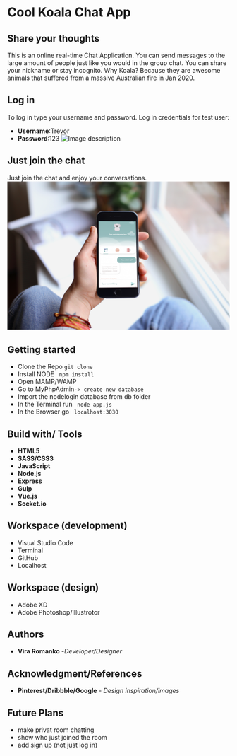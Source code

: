# Cool Koala Chat App

## Share your thoughts
This is an online real-time Chat Application. You can send messages to the large amount of people just like you would in the group chat. You can share your nickname or stay incognito. Why Koala? Because they are  awesome animals that suffered from a massive Australian fire in Jan 2020. 
## Log in
To log in type your username and password.
Log in credentials for test user:
 * **Username**:Trevor
 * **Password**:123
![Image description](public/images/mockup_github_1.jpg)


## Just join the chat

Just join the chat and enjoy your conversations.
![Image description](public/images/mockup_github_2.jpg)


## Getting started
* Clone the Repo ```git clone```
* Install NODE ``` npm install```
* Open MAMP/WAMP
* Go to MyPhpAdmin```-> create new database```
* Import the nodelogin database from db folder
* In the Terminal run ``` node app.js```
* In the Browser go ``` localhost:3030```




## Build with/ Tools
* **HTML5**
* **SASS/CSS3**
* **JavaScript**
* **Node.js**
* **Express**
* **Gulp**
* **Vue.js**
* **Socket.io**


## Workspace (development)
* Visual Studio Code
* Terminal
* GitHub
* Localhost

## Workspace (design)
* Adobe XD
* Adobe Photoshop/Illustrotor


## Authors
* **Vira Romanko** -*Developer/Designer*



## Acknowledgment/References

* **Pinterest/Dribbble/Google** - *Design inspiration/images* 

## Future Plans
* make privat room chatting
* show who just joined the room
* add sign up (not just log in)
